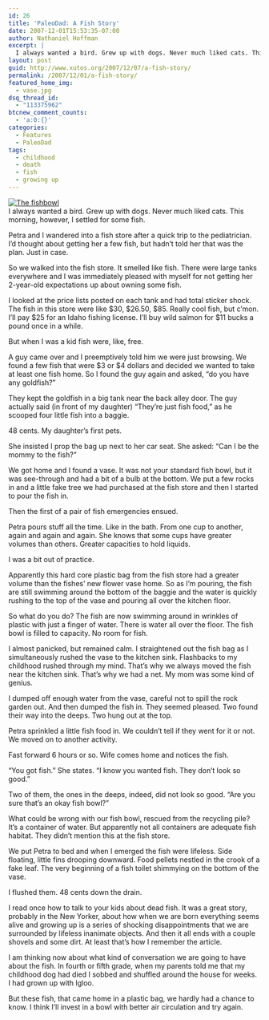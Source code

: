 ```yaml
---
id: 26
title: 'PaleoDad: A Fish Story'
date: 2007-12-01T15:53:35-07:00
author: Nathaniel Hoffman
excerpt: |
  I always wanted a bird. Grew up with dogs. Never much liked cats. This morning, however, I settled for some fish.
layout: post
guid: http://www.xutos.org/2007/12/07/a-fish-story/
permalink: /2007/12/01/a-fish-story/
featured_home_img:
  - vase.jpg
dsq_thread_id:
  - "113375962"
btcnew_comment_counts:
  - 'a:0:{}'
categories:
  - Features
  - PaleoDad
tags:
  - childhood
  - death
  - fish
  - growing up
---
```

[![The fishbowl](http://www.paleomedia.org/wp-content/uploads/2007/12/vase.jpg)](http://www.xutos.org/wp-content/uploads/2007/12/vase.jpg "The fishbowl")  
I always wanted a bird. Grew up with dogs. Never much liked cats. This morning, however, I settled for some fish.

Petra and I wandered into a fish store after a quick trip to the pediatrician. I’d thought about getting her a few fish, but hadn’t told her that was the plan. Just in case.

So we walked into the fish store. It smelled like fish. There were large tanks everywhere and I was immediately pleased with myself for not getting her 2-year-old expectations up about owning some fish.

I looked at the price lists posted on each tank and had total sticker shock. The fish in this store were like $30, $26.50, $85. Really cool fish, but c’mon. I’ll pay $25 for an Idaho fishing license. I’ll buy wild salmon for $11 bucks a pound once in a while.

But when I was a kid fish were, like, free.

A guy came over and I preemptively told him we were just browsing. We found a few fish that were $3 or $4 dollars and decided we wanted to take at least one fish home. So I found the guy again and asked, “do you have any goldfish?”

They kept the goldfish in a big tank near the back alley door. The guy actually said (in front of my daughter) “They’re just fish food,” as he scooped four little fish into a baggie.

48 cents. My daughter’s first pets.

She insisted I prop the bag up next to her car seat. She asked: “Can I be the mommy to the fish?”

We got home and I found a vase. It was not your standard fish bowl, but it was see-through and had a bit of a bulb at the bottom. We put a few rocks in and a little fake tree we had purchased at the fish store and then I started to pour the fish in.

Then the first of a pair of fish emergencies ensued.

Petra pours stuff all the time. Like in the bath. From one cup to another, again and again and again. She knows that some cups have greater volumes than others. Greater capacities to hold liquids.

I was a bit out of practice.

Apparently this hard core plastic bag from the fish store had a greater volume than the fishes’ new flower vase home. So as I’m pouring, the fish are still swimming around the bottom of the baggie and the water is quickly rushing to the top of the vase and pouring all over the kitchen floor.

So what do you do? The fish are now swimming around in wrinkles of plastic with just a finger of water. There is water all over the floor. The fish bowl is filled to capacity. No room for fish.

I almost panicked, but remained calm. I straightened out the fish bag as I simultaneously rushed the vase to the kitchen sink. Flashbacks to my childhood rushed through my mind. That’s why we always moved the fish near the kitchen sink. That’s why we had a net. My mom was some kind of genius. 

I dumped off enough water from the vase, careful not to spill the rock garden out. And then dumped the fish in. They seemed pleased. Two found their way into the deeps. Two hung out at the top.

Petra sprinkled a little fish food in. We couldn’t tell if they went for it or not. We moved on to another activity.

Fast forward 6 hours or so. Wife comes home and notices the fish.

“You got fish.” She states. “I know you wanted fish. They don’t look so good.”

Two of them, the ones in the deeps, indeed, did not look so good. “Are you sure that’s an okay fish bowl?”

What could be wrong with our fish bowl, rescued from the recycling pile? It’s a container of water. But apparently not all containers are adequate fish habitat. They didn’t mention this at the fish store.

We put Petra to bed and when I emerged the fish were lifeless. Side floating, little fins drooping downward. Food pellets nestled in the crook of a fake leaf. The very beginning of a fish toilet shimmying on the bottom of the vase.

I flushed them. 48 cents down the drain.

I read once how to talk to your kids about dead fish. It was a great story, probably in the New Yorker, about how when we are born everything seems alive and growing up is a series of shocking disappointments that we are surrounded by lifeless inanimate objects. And then it all ends with a couple shovels and some dirt. At least that’s how I remember the article.

I am thinking now about what kind of conversation we are going to have about the fish. In fourth or fifth grade, when my parents told me that my childhood dog had died I sobbed and shuffled around the house for weeks. I had grown up with Igloo.

But these fish, that came home in a plastic bag, we hardly had a chance to know. I think I’ll invest in a bowl with better air circulation and try again.